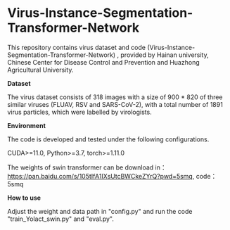 # Virus-Instance-Segmentation-Transformer-Network

This repository contains virus dataset and code (Virus-Instance-Segmentation-Transformer-Network) , provided by Hainan university, Chinese Center for Disease Control and Prevention and Huazhong Agricultural University.

**Dataset**

The virus dataset consists of 318 images with a size of 900 * 820 of three similar viruses (FLUAV, RSV and SARS-CoV-2), with a total number of 1891 virus particles, which were labelled by virologists.

**Environment**

The code is developed and tested under the following configurations.

CUDA>=11.0, Python>=3.7, torch>=1.11.0

The weights of swin transformer can be download in：
https://pan.baidu.com/s/105tIfA1IXsUtcBWCkeZYrQ?pwd=5smq,
code：5smq

**How to use**

Adjust the weight and data path in "config.py" and run the code "train_Yolact_swin.py" and "eval.py". 
